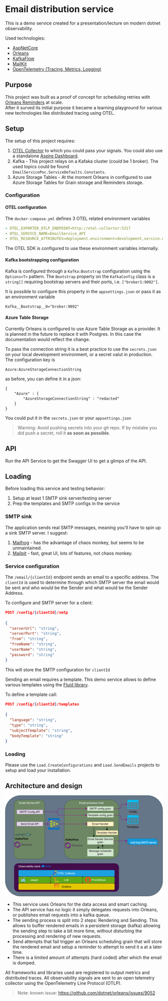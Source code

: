 # Email distribution service

This is a demo service created for a presentation/lecture on modern dotnet observability.

Used technologies:
* [AspNetCore](https://dotnet.microsoft.com/en-us/apps/aspnet)
* [Orleans](https://learn.microsoft.com/en-us/dotnet/orleans/overview)
* [KafkaFlow](https://farfetch.github.io/kafkaflow/)
* [MailKit](https://github.com/jstedfast/MailKit)
* [OpenTelemetry (Tracing, Metrics, Logging)](https://opentelemetry.io/docs/languages/net/)

## Purpose

This project was built as a proof of concept for scheduling retries with [Orleans Reminders](https://learn.microsoft.com/en-us/dotnet/orleans/grains/timers-and-reminders#reminders) at scale.  
After it surved its initial purpose it became a learning playground for various new technologies like distributed tracing using OTEL.

## Setup

The setup of this project requires:

1. [OTEL Collector](https://opentelemetry.io/docs/collector/) to which you could pass your signals. You could also use a standalone [Aspire Dashboard](https://learn.microsoft.com/en-us/dotnet/aspire/fundamentals/dashboard/overview?tabs=bash).
1. Kafka - This project relays on a Kafaka cluster (could be 1 broker). The used topics could be found `EmailServicePoc.ServiceDefaults.Constants`.
1. Azure Storage Tables - At the moment Orleans in configured to use Azure Storage Tables for Grain storage and Reminders storage.

### Configuration

#### OTEL configuration

The `docker-compose.yml` defines 3 OTEL related environment variables

```yaml
- OTEL_EXPORTER_OTLP_ENDPOINT=http://otel-collector:5317
- OTEL_SERVICE_NAME=EmailService_API
- OTEL_RESOURCE_ATTRIBUTES=deployment.environment=development,service.namespace=EmailServicePoc,service.version=1.0.0.0-beta01
```

The OTEL SDK is configured to use these environment variables internally.

#### Kafka bootstrapping configuration

Kafka is configured through a `Kafka:Bootstrap` configuration using the `Options<T>` pattern.
The `Bootstrap` property on the `KafkaConfig` class is a `string[]` requiring bootstrap servers and their ports, i.e. `["broker1:9092"]`.  

It is possible to configure this property in the `appsettings.json` or pass it as an environment variable

```env
Kafka__Bootstrap__0="broker:9092"
```

#### Azure Table Storage

Currently Orleans is configured to use Azure Table Storage as a provider. It is planned in the future to replace it with Postgres.
In this case the documentation would reflect the change.

To pass the connection string it is a best practice to use the `secrets.json` on your local development environment, or a secret valut in production.  
The configuration key is
```
Azure:AzureStorageConnectionString
```

as before, you can define it in a json:
```
{
	"Azure" : { 
		"AzureStorageConnectionString" : "redacted" 
	}
}
```
You could put it in the `secrets.json` or your `appsettings.json`

> Warning: Avoid pushing secrets into your git repo. If by mistake you did push a secret, roll it **as soon as possible**.


## API

Run the API Service to get the Swagger UI to get a glimps of the API.

## Loading

Before loading this service and testing behavior:
1. Setup at least 1 SMTP sink server/testing server
1. Prep the templates and SMTP configs in the service

### SMTP sink

The application sends real SMTP messages, meaning you'll have to spin up a sink SMTP server. I suggest:
1. [Mailhog](https://github.com/mailhog/MailHog) - has the advantage of chaos monkey, but seems to be unmaintained.
1. [Mailpit](https://mailpit.axllent.org/) - fast, great UI, lots of features, not chaos monkey.

### Service configuration

The `/email/{clientId}` endpoint sends an email to a specific address. The `clientId` is used to determine through
which SMTP server the email would be sent and who would be the Sender and what would be the Sender Address.

To configure and SMTP server for a client:

```json
POST /config/{clientId}/smtp

{
  "serverUrl": "string",
  "serverPort": "string",
  "from": "string",
  "fromName": "string",
  "userName": "string",
  "password": "string"
}
```

This will store the SMTP configuration for `clientId`

Sending an email requires a template. This demo service allows to define various templates using the [Fluid library](https://github.com/sebastienros/fluid).

To define a template call:

```json
POST /config/{clientId}/templates

{
  "language": "string",
  "type": "string",
  "subjectTemplate": "string",
  "bodyTemplate": "string"
}
```

### Loading

Please use the `Load.CreateConfigurations` and `Load.SendEmails` projects to setup and load your installation.

## Architecture and design

![Design diagram](Assets/email%20service%20structure.drawio.svg)

* This service uses Orleans for the data access and smart caching. 
* The API service has no logic it simply delegates requests into Orleans, or publishes email requests into a kafka queue.
* The sending process is split into 2 steps: Rendering and Sending. This allows to buffer rendered emails in a persistent storage (kafka) allowing the sending step to take a bit more time, without disturbing the processing and rendering of new requests.
* Send attempts that fail trigger an Orleans scheduling grain that will store the rendered email and setup a reminder to attempt to send it a at a later time.
* There is a limited amount of attempts (hard coded) after which the email is dumped.

All frameworks and libraries used are registered to output metrics and distributed traces. All observability signals are sent to
an open telemetry collector using the OpenTelemetry Line Protocol (OTLP).

> Note: known issue: https://github.com/dotnet/orleans/issues/9052
